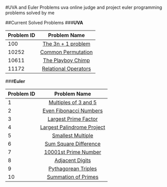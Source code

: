 #UVA and Euler Problems
uva online judge and project euler programming problems solved by me

##Current Solved Problems
###**UVA**


  Problem ID  | Problem Name
  :------------- | :-------------:
  100  | [The 3n + 1 problem](https://uva.onlinejudge.org/index.php?option=com_onlinejudge&Itemid=8&page=show_problem&problem=36)
  10252  | [Common Permutation](https://uva.onlinejudge.org/index.php?option=com_onlinejudge&Itemid=8&page=show_problem&problem=1193)
  10611 | [The Playboy Chimp](https://uva.onlinejudge.org/index.php?option=com_onlinejudge&Itemid=8&page=show_problem&problem=1552)
  11172 | [Relational Operators](https://uva.onlinejudge.org/index.php?option=com_onlinejudge&Itemid=8&page=show_problem&problem=2113)


###**Euler**

  Problem ID  | Problem Name
  :------------- | :-------------:
  1  | [Multiples of 3 and 5](https://projecteuler.net/problem=1)
  2  | [Even Fibonacci Numbers](https://projecteuler.net/problem=2)
  3  | [Largest Prime Factor](https://projecteuler.net/problem=3)
  4  | [Largest Palindrome Project](https://projecteuler.net/problem=4)
  5  | [Smallest Multiple](https://projecteuler.net/problem=5)
  6  | [Sum Square Difference](https://projecteuler.net/problem=6)
  7  | [10001st Prime Number](https://projecteuler.net/problem=7)
  8  | [Adjacent Digits](https://projecteuler.net/problem=8)
  9  | [Pythagorean Triples](https://projecteuler.net/problem=9)
  10 | [Summation of Primes](https://projecteuler.net/problem=10)
